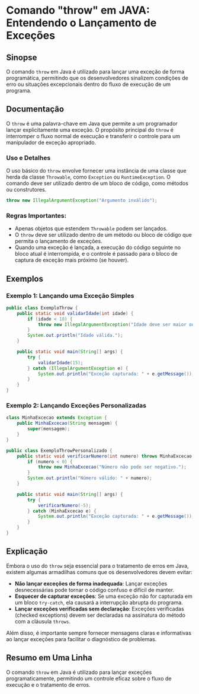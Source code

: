 <!--
Meta Description: # Comando "throw" em JAVA: Entendendo o Lançamento de Exceções ## Sinopse O comando `throw` em Java é utilizado para lançar uma exceção de forma progr...
Meta Keywords: throw, exceções, uma, exceção, java
-->

# Comando "throw" em JAVA: Entendendo o Lançamento de Exceções

## Sinopse
O comando `throw` em Java é utilizado para lançar uma exceção de forma programática, permitindo que os desenvolvedores sinalizem condições de erro ou situações excepcionais dentro do fluxo de execução de um programa.

## Documentação
O `throw` é uma palavra-chave em Java que permite a um programador lançar explicitamente uma exceção. O propósito principal do `throw` é interromper o fluxo normal de execução e transferir o controle para um manipulador de exceção apropriado.

### Uso e Detalhes
O uso básico do `throw` envolve fornecer uma instância de uma classe que herda da classe `Throwable`, como `Exception` ou `RuntimeException`. O comando deve ser utilizado dentro de um bloco de código, como métodos ou construtores.

```java
throw new IllegalArgumentException("Argumento inválido");
```

### Regras Importantes:
- Apenas objetos que estendem `Throwable` podem ser lançados.
- O `throw` deve ser utilizado dentro de um método ou bloco de código que permita o lançamento de exceções.
- Quando uma exceção é lançada, a execução do código seguinte no bloco atual é interrompida, e o controle é passado para o bloco de captura de exceção mais próximo (se houver).

## Exemplos

### Exemplo 1: Lançando uma Exceção Simples

```java
public class ExemploThrow {
    public static void validarIdade(int idade) {
        if (idade < 18) {
            throw new IllegalArgumentException("Idade deve ser maior ou igual a 18");
        }
        System.out.println("Idade válida.");
    }

    public static void main(String[] args) {
        try {
            validarIdade(15);
        } catch (IllegalArgumentException e) {
            System.out.println("Exceção capturada: " + e.getMessage());
        }
    }
}
```

### Exemplo 2: Lançando Exceções Personalizadas

```java
class MinhaExcecao extends Exception {
    public MinhaExcecao(String mensagem) {
        super(mensagem);
    }
}

public class ExemploThrowPersonalizado {
    public static void verificarNumero(int numero) throws MinhaExcecao {
        if (numero < 0) {
            throw new MinhaExcecao("Número não pode ser negativo.");
        }
        System.out.println("Número válido: " + numero);
    }

    public static void main(String[] args) {
        try {
            verificarNumero(-5);
        } catch (MinhaExcecao e) {
            System.out.println("Exceção capturada: " + e.getMessage());
        }
    }
}
```

## Explicação
Embora o uso do `throw` seja essencial para o tratamento de erros em Java, existem algumas armadilhas comuns que os desenvolvedores devem evitar:

- **Não lançar exceções de forma inadequada**: Lançar exceções desnecessárias pode tornar o código confuso e difícil de manter.
- **Esquecer de capturar exceções**: Se uma exceção não for capturada em um bloco `try-catch`, ela causará a interrupção abrupta do programa.
- **Lançar exceções verificadas sem declaração**: Exceções verificadas (checked exceptions) devem ser declaradas na assinatura do método com a cláusula `throws`.
  
Além disso, é importante sempre fornecer mensagens claras e informativas ao lançar exceções para facilitar o diagnóstico de problemas.

## Resumo em Uma Linha
O comando `throw` em Java é utilizado para lançar exceções programaticamente, permitindo um controle eficaz sobre o fluxo de execução e o tratamento de erros.
